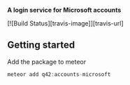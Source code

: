 __A login service for Microsoft accounts__

[![Build Status][travis-image]][travis-url]

## Getting started

Add the package to meteor
```javascript
meteor add q42:accounts-microsoft
```
